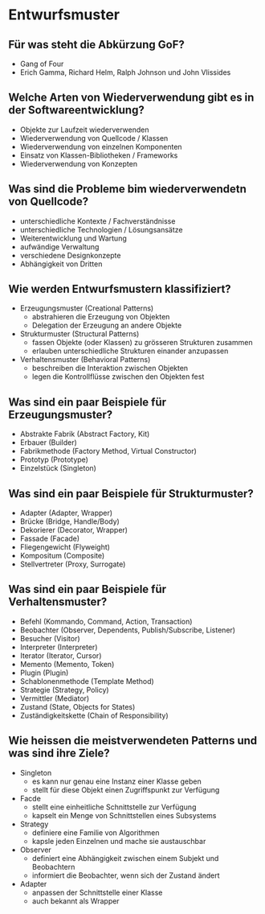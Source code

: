 # Entwurfsmuster

## Für was steht die Abkürzung GoF?
* Gang of Four
* Erich Gamma, Richard Helm, Ralph Johnson und John Vlissides

## Welche Arten von Wiederverwendung gibt es in der Softwareentwicklung?
* Objekte zur Laufzeit wiederverwenden
* Wiederverwendung von Quellcode / Klassen
* Wiederverwendung von einzelnen Komponenten
* Einsatz von Klassen-Bibliotheken / Frameworks
* Wiederverwendung von Konzepten

## Was sind die Probleme bim wiederverwendetn von Quellcode?
* unterschiedliche Kontexte / Fachverständnisse
* unterschiedliche Technologien / Lösungsansätze
* Weiterentwicklung und Wartung
* aufwändige Verwaltung
* verschiedene Designkonzepte
* Abhängigkeit von Dritten

## Wie werden Entwurfsmustern klassifiziert?
* Erzeugungsmuster (Creational Patterns)
    * abstrahieren die Erzeugung von Objekten
    * Delegation der Erzeugung an andere Objekte
* Strukturmuster (Structural Patterns)
    * fassen Objekte (oder Klassen) zu grösseren Strukturen zusammen
    * erlauben unterschiedliche Strukturen einander anzupassen
* Verhaltensmuster (Behavioral Patterns)
    * beschreiben die Interaktion zwischen Objekten
    * legen die Kontrollflüsse zwischen den Objekten fest

## Was sind ein paar Beispiele für Erzeugungsmuster?
* Abstrakte Fabrik (Abstract Factory, Kit)
* Erbauer (Builder)
* Fabrikmethode (Factory Method, Virtual Constructor)
* Prototyp (Prototype)
* Einzelstück (Singleton)

## Was sind ein paar Beispiele für Strukturmuster?
* Adapter (Adapter, Wrapper)
* Brücke (Bridge, Handle/Body)
* Dekorierer (Decorator, Wrapper)
* Fassade (Facade)
* Fliegengewicht (Flyweight)
* Kompositum (Composite)
* Stellvertreter (Proxy, Surrogate)

## Was sind ein paar Beispiele für Verhaltensmuster?
* Befehl (Kommando, Command, Action, Transaction)
* Beobachter (Observer, Dependents, Publish/Subscribe, Listener)
* Besucher (Visitor)
* Interpreter (Interpreter)
* Iterator (Iterator, Cursor)
* Memento (Memento, Token)
* Plugin (Plugin)
* Schablonenmethode (Template Method)
* Strategie (Strategy, Policy)
* Vermittler (Mediator)
* Zustand (State, Objects for States)
* Zuständigkeitskette (Chain of Responsibility)

## Wie heissen die meistverwendeten Patterns und was sind ihre Ziele?
* Singleton
    * es kann nur genau eine Instanz einer Klasse geben
    * stellt für diese Objekt einen Zugriffspunkt zur Verfügung
* Facde
    * stellt eine einheitliche Schnittstelle zur Verfügung
    * kapselt ein Menge von Schnittstellen eines Subsystems
* Strategy
    * definiere eine Familie von Algorithmen
    * kapsle jeden Einzelnen und mache sie austauschbar
* Observer
    * definiert eine Abhängigkeit zwischen einem Subjekt und Beobachtern
    * informiert die Beobachter, wenn sich der Zustand ändert
* Adapter
    * anpassen der Schnittstelle einer Klasse
    * auch bekannt als Wrapper

